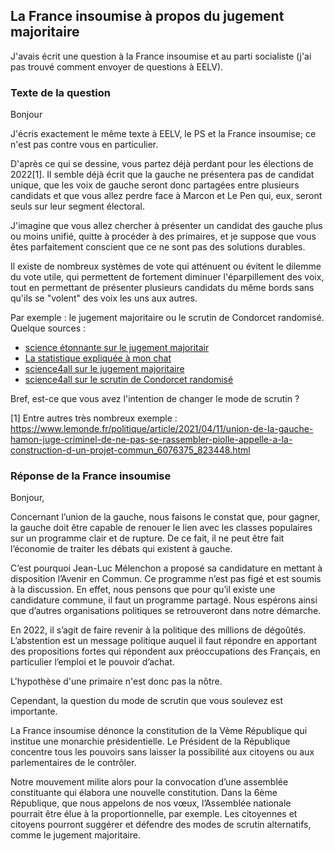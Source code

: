 ## La France insoumise à propos du jugement majoritaire

J'avais écrit une question à la France insoumise et au parti socialiste (j'ai pas trouvé comment envoyer de questions à EELV).

### Texte de la question

Bonjour

J'écris exactement le même texte à EELV, le PS et la France insoumise; ce n'est pas contre vous en particulier.

D'après ce qui se dessine, vous partez déjà perdant pour les élections de 2022[1]. Il semble déjà écrit que la gauche ne présentera pas de candidat unique, que les voix de gauche seront donc partagées entre plusieurs candidats et que vous allez perdre face à Marcon et Le Pen qui, eux, seront seuls sur leur segment électoral.

J'imagine que vous allez chercher à présenter un candidat des gauche plus ou moins unifié, quitte à procéder à des primaires, et je suppose que vous êtes parfaitement conscient que ce ne sont pas des solutions durables.

Il existe de nombreux systèmes de vote qui atténuent ou évitent le dilemme du vote utile, qui permettent de fortement diminuer l'éparpillement des voix, tout en permettant de présenter plusieurs candidats du même bords sans qu'ils se "volent" des voix les uns aux autres.

Par exemple : le jugement majoritaire ou le scrutin de Condorcet randomisé. Quelque sources :

- [science étonnante sur le jugement majoritair](https://www.youtube.com/watch?v=ZoGH7d51bv)
- [La statistique expliquée à mon chat](https://www.youtube.com/watch?v=vfTJ4vmIsO4)
- [science4all sur le jugement majoritaire](https://www.youtube.com/watch?v=_MAo8pUl0U4)
- [science4all sur le scrutin de Condorcet randomisé](https://www.youtube.com/watch?v=wKimU8jy2a8)

Bref, est-ce que vous avez l'intention de changer le mode de scrutin ?


[1] Entre autres très nombreux exemple : https://www.lemonde.fr/politique/article/2021/04/11/union-de-la-gauche-hamon-juge-criminel-de-ne-pas-se-rassembler-piolle-appelle-a-la-construction-d-un-projet-commun_6076375_823448.html

### Réponse de la France insoumise
Bonjour, 

Concernant l’union de la gauche, nous faisons le constat que, pour gagner, la gauche doit être capable de renouer le lien avec les classes populaires sur un programme clair et de rupture. De ce fait, il ne peut être fait l’économie de traiter les débats qui existent à gauche.

C’est pourquoi Jean-Luc Mélenchon a proposé sa candidature en mettant à disposition l’Avenir en Commun. Ce programme n’est pas figé et est soumis à la discussion. En effet, nous pensons que pour qu’il existe une candidature commune, il faut un programme partagé. Nous espérons ainsi que d’autres organisations politiques se retrouveront dans notre démarche.

En 2022, il s’agit de faire revenir à la politique des millions de dégoûtés. L’abstention est un message politique auquel il faut répondre en apportant des propositions fortes qui répondent aux préoccupations des Français, en particulier l’emploi et le pouvoir d’achat.

L'hypothèse d'une primaire n'est donc pas la nôtre.

Cependant, la question du mode de scrutin que vous soulevez est importante.

La France insoumise dénonce la constitution de la Vème République qui institue une monarchie présidentielle. Le Président de la République concentre tous les pouvoirs sans laisser la possibilité aux citoyens ou aux parlementaires de le contrôler. 

Notre mouvement milite alors pour la convocation d’une assemblée constituante qui élabora une nouvelle constitution. Dans la 6ème République, que nous appelons de nos vœux, l’Assemblée nationale pourrait être élue à la proportionnelle, par exemple. Les citoyennes et citoyens pourront suggérer et défendre des modes de scrutin alternatifs, comme le jugement majoritaire.
